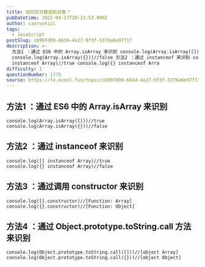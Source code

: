 ```yaml
---
title: 如何区分数组和对象？
pubDatetime: 2022-04-17T20:23:53.000Z
author: caorushizi
tags:
  - JavaScript
postSlug: c8997d09-6634-4e27-9f3f-5376a6e97f17
description: >-
  方法1 ：通过 ES6 中的 Array.isArray 来识别 console.log(Array.isArray([]))//true
  console.log(Array.isArray({}))//false 方法2 ：通过 instanceof 来识别 console.log([]
  instanceof Array)//true console.log({} instanceof Arra
difficulty: 1
questionNumber: 1775
source: https://fe.ecool.fun/topic/c8997d09-6634-4e27-9f3f-5376a6e97f17
---
```


## 方法1 ：通过 ES6 中的 Array.isArray 来识别

```
console.log(Array.isArray([]))//true
console.log(Array.isArray({}))//false
```

## 方法2 ：通过 instanceof 来识别

```
console.log([] instanceof Array)//true
console.log({} instanceof Array)//false
```

## 方法3 ：通过调用 constructor 来识别

```
console.log([].constructor)//[Function: Array]
console.log({}.constructor)//[Function: Object]
```

## 方法4 ：通过 Object.prototype.toString.call 方法来识别

```
console.log(Object.prototype.toString.call([]))//[object Array]
console.log(Object.prototype.toString.call({}))//[object Object]
```
